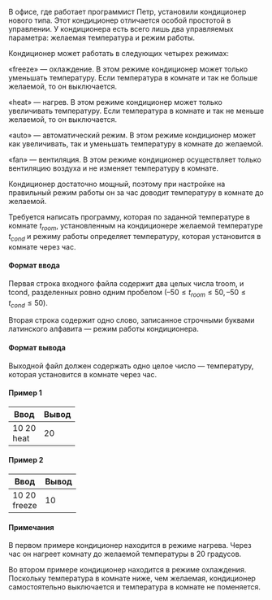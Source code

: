 В офисе, где работает программист Петр, установили кондиционер нового типа. Этот кондиционер отличается особой простотой в управлении. У кондиционера есть всего лишь два управляемых параметра: желаемая температура и режим работы.

Кондиционер может работать в следующих четырех режимах:

«freeze» — охлаждение. В этом режиме кондиционер может только уменьшать температуру. Если температура в комнате и так не больше желаемой, то он выключается.

«heat» — нагрев. В этом режиме кондиционер может только увеличивать температуру. Если температура в комнате и так не меньше желаемой, то он выключается.

«auto» — автоматический режим. В этом режиме кондиционер может как увеличивать, так и уменьшать температуру в комнате до желаемой.

«fan» — вентиляция. В этом режиме кондиционер осуществляет только вентиляцию воздуха и не изменяет температуру в комнате.

Кондиционер достаточно мощный, поэтому при настройке на правильный режим работы он за час доводит температуру в комнате до желаемой.

Требуется написать программу, которая по заданной температуре в комнате $t_{room}$, установленным на кондиционере желаемой температуре $t_{cond}$ и режиму работы определяет температуру, которая установится в комнате через час.

#### Формат ввода ####
Первая строка входного файла содержит два целых числа troom, и tcond, разделенных ровно одним пробелом $(–50 ≤ t_{room} ≤ 50, –50 ≤ t_{cond} ≤ 50)$.

Вторая строка содержит одно слово, записанное строчными буквами латинского алфавита — режим работы кондиционера.

#### Формат вывода ####
Выходной файл должен содержать одно целое число — температуру, которая установится в комнате через час.

#### Пример 1 ####
| Ввод                   	| Вывод 	|
|------------------------	|-------	|
| 10 20 <br /> heat 	| 20     	|

#### Пример 2 ####
| Ввод       	| Вывод 	|
|------------	|-------	|
| 10 20 <br /> freeze 	| 10     	|


#### Примечания ####
В первом примере кондиционер находится в режиме нагрева. Через час он нагреет комнату до желаемой температуры в 20 градусов.

Во втором примере кондиционер находится в режиме охлаждения. Поскольку температура в комнате ниже, чем желаемая, кондиционер самостоятельно выключается и температура в комнате не поменяется.

